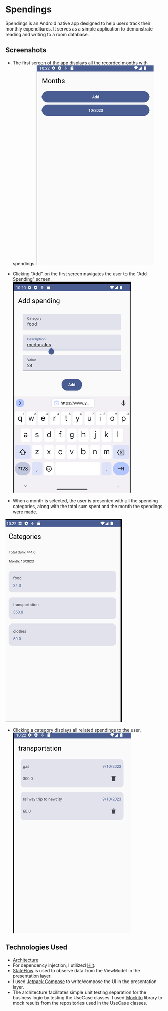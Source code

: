 # Spendings

Spendings is an Android native app designed to help users track their monthly expenditures. It serves as a simple application to demonstrate reading and writing to a room database.

## Screenshots

- The first screen of the app displays all the recorded months with spendings.
![Months](https://raw.githubusercontent.com/andreiflo94/spendings/main/screenshots/months_ss.png)

- Clicking "Add" on the first screen navigates the user to the "Add Spending" screen.
![Add Spending Screen](https://raw.githubusercontent.com/andreiflo94/spendings/main/screenshots/add_spending_ss.png)

- When a month is selected, the user is presented with all the spending categories, along with the total sum spent and the month the spendings were made.

![Categories](https://raw.githubusercontent.com/andreiflo94/spendings/main/screenshots/categories_ss.png)

- Clicking a category displays all related spendings to the user.
![Spendings](https://raw.githubusercontent.com/andreiflo94/spendings/main/screenshots/spendings_ss.png)

## Technologies Used

- [Architecture](https://medium.com/@ami0275/mvvm-clean-architecture-pattern-in-android-with-use-cases-eff7edc2ef76#:~:text=MVVM%20(Model%2DView%2DViewModel,)%20and%20data%20(Model).)
- For dependency injection, I utilized [Hilt](https://developer.android.com/training/dependency-injection/hilt-android).
- [StateFlow](https://developer.android.com/kotlin/flow/stateflow-and-sharedflow) is used to observe data from the ViewModel in the presentation layer.
- I used [Jetpack Compose](https://developer.android.com/jetpack/compose) to write/compose the UI in the presentation layer.
- The architecture facilitates simple unit testing separation for the business logic by testing the UseCase classes. I used [Mockito](https://site.mockito.org/) library to mock results from the repositories used in the UseCase classes.
